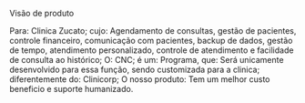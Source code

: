 Visão de produto

Para: Clinica Zucato;
cujo: Agendamento de consultas, gestão de pacientes, controle financeiro, comunicação com pacientes, backup de dados, gestão de tempo, atendimento personalizado, controle de atendimento e facilidade de consulta ao histórico;
O: CNC;
é um: Programa,
que: Será unicamente desenvolvido para essa função, sendo customizada para a clinica;
diferentemente do: Clinicorp;
O nosso produto: Tem um melhor custo beneficio e suporte humanizado.
